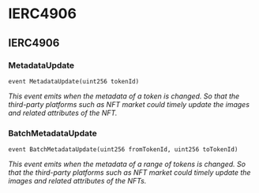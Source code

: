 # IERC4906

## IERC4906

### MetadataUpdate

```solidity
event MetadataUpdate(uint256 tokenId)
```

_This event emits when the metadata of a token is changed. So that the third-party platforms such as NFT market could timely update the images and related attributes of the NFT._

### BatchMetadataUpdate

```solidity
event BatchMetadataUpdate(uint256 fromTokenId, uint256 toTokenId)
```

_This event emits when the metadata of a range of tokens is changed. So that the third-party platforms such as NFT market could timely update the images and related attributes of the NFTs._
